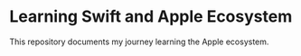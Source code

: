 # Learning Swift and Apple Ecosystem

This repository documents my journey learning the Apple ecosystem.

